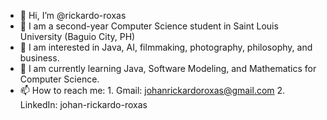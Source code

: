 - 👋 Hi, I’m @rickardo-roxas
- 🏫 I am a second-year Computer Science student in Saint Louis University (Baguio City, PH)
- 👀 I am interested in Java, AI, filmmaking, photography, philosophy, and business.
- 🌱 I am currently learning Java, Software Modeling, and Mathematics for Computer Science.
- 📫 How to reach me: 
                      1. Gmail: johanrickardoroxas@gmail.com
                      2. LinkedIn: johan-rickardo-roxas
<!---
rickardo-roxas/rickardo-roxas is a ✨ special ✨ repository because its `README.md` (this file) appears on your GitHub profile.
You can click the Preview link to take a look at your changes.
--->
